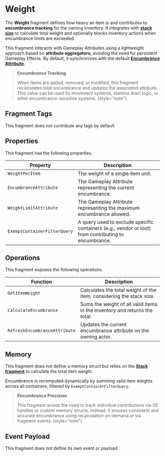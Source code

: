 # Weight
<primary-label ref="inventory"/>

The **Weight** fragment defines how heavy an item is and contributes to **encumbrance tracking** for the owning inventory. 
It integrates with **[stack size](inv_fragment_stack.md)** to calculate total weight and optionally blocks inventory actions 
when encumbrance limits are exceeded.

This fragment interacts with Gameplay Attributes using a lightweight approach based on **attribute aggregators**, avoiding 
the need for persistent Gameplay Effects. By default, it synchronizes with the default [**Encumbrance Attribute**](inv_gameplay_attributes.md).

> **Encumbrance Tracking**
>
> When items are added, removed, or modified, this fragment recalculates total encumbrance and updates the associated attribute. 
> This value can be used by movement systems, stamina drain logic, or other encumbrance-sensitive systems.
{style="note"}

## Fragment Tags
This fragment does not contribute any tags by default. 

## Properties
This fragment has the following properties.

| Property                     | Description                                                                                          |
|------------------------------|------------------------------------------------------------------------------------------------------|
| `WeightPerItem`              | The weight of a single item unit.                                                                    |
| `EncumbranceAttribute`       | The Gameplay Attribute representing the current encumbrance.                                         |
| `WeightLimitAttribute`       | The Gameplay Attribute representing the maximum encumbrance allowed.                                 |
| `ExemptContainerFilterQuery` | A query used to exclude specific containers (e.g., vendor or loot) from contributing to encumbrance. |

## Operations
This fragment exposes the following operations.

| Function                      | Description                                                                   |
|-------------------------------|-------------------------------------------------------------------------------|
| `GetItemWeight`               | Calculates the total weight of the item, considering the stack size.          |
| `CalculateEncumbrance`        | Sums the weight of all valid items in the inventory and returns the total.    |
| `RefreshEncumbranceAttribute` | Updates the current encumbrance attribute on the owning actor.                |

## Memory
This fragment does not define a memory struct but relies on the **[Stack fragment](inv_fragment_stack.md)** to calculate 
the total item weight.

Encumbrance is recomputed dynamically by summing valid item weights across all containers, filtered by `ExemptContainerFilterQuery`.

> **Encumbrance Precision**
>
> This fragment avoids the need to track individual contributions via GE handles or custom memory structs. Instead, it 
> ensures consistent and accurate encumbrance using recalculation on-demand or via fragment events.
{style="note"}

## Event Payload
This fragment does not define its own event or payload. 